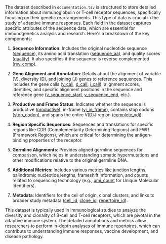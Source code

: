 The dataset described in `documentation.tsv` is structured to store detailed information about immunoglobulin or T-cell receptor sequences, specifically focusing on their genetic rearrangements. This type of data is crucial in the study of adaptive immune responses. Each field in the dataset captures specific attributes of the sequence data, which are essential for immunogenetics analysis and research. Here's a breakdown of the key components:

1. **Sequence Information**: Includes the original nucleotide sequence ([sequence](file:///Users/maxhager/projects_2024/bio_ml_hackathon/documenation.tsv#2%2C65-2%2C65)), its amino acid translation ([sequence_aa](file:///Users/maxhager/projects_2024/bio_ml_hackathon/documenation.tsv#8%2C1-8%2C1)), and quality scores ([quality](file:///Users/maxhager/projects_2024/bio_ml_hackathon/documenation.tsv#6%2C1-6%2C1)). It also specifies if the sequence is reverse complemented ([rev_comp](file:///Users/maxhager/projects_2024/bio_ml_hackathon/documenation.tsv#10%2C1-10%2C1)).

2. **Gene Alignment and Annotation**: Details about the alignment of variable (V), diversity (D), and joining (J) genes to reference sequences. This includes the gene calls ([v_call](file:///Users/maxhager/projects_2024/bio_ml_hackathon/documenation.tsv#20%2C1-20%2C1), [d_call](file:///Users/maxhager/projects_2024/bio_ml_hackathon/documenation.tsv#22%2C1-22%2C1), [j_call](file:///Users/maxhager/projects_2024/bio_ml_hackathon/documenation.tsv#26%2C1-26%2C1)), alignment scores, identities, and specific alignment positions in the sequence and reference gene ([v_sequence_start](file:///Users/maxhager/projects_2024/bio_ml_hackathon/documenation.tsv#109%2C1-109%2C1), [v_sequence_end](file:///Users/maxhager/projects_2024/bio_ml_hackathon/documenation.tsv#111%2C1-111%2C1), etc.).

3. **Productive and Frame Status**: Indicates whether the sequence is productive ([productive](file:///Users/maxhager/projects_2024/bio_ml_hackathon/documenation.tsv#12%2C1-12%2C1)), in-frame ([vj_in_frame](file:///Users/maxhager/projects_2024/bio_ml_hackathon/documenation.tsv#14%2C1-14%2C1)), contains stop codons ([stop_codon](file:///Users/maxhager/projects_2024/bio_ml_hackathon/documenation.tsv#15%2C1-15%2C1)), and spans the entire V(D)J region ([complete_vdj](file:///Users/maxhager/projects_2024/bio_ml_hackathon/documenation.tsv#16%2C1-16%2C1)).

4. **Region Specific Sequences**: Sequences and translations for specific regions like CDR (Complementarity Determining Regions) and FWR (Framework Regions), which are critical for determining the antigen-binding properties of the receptor.

5. **Germline Alignments**: Provides aligned germline sequences for comparison, which helps in understanding somatic hypermutations and other modifications relative to the original germline DNA.

6. **Additional Metrics**: Includes various metrics like junction lengths, palindromic nucleotide lengths, frameshift information, and counts related to sequencing technology (e.g., [umi_count](file:///Users/maxhager/projects_2024/bio_ml_hackathon/documenation.tsv#252%2C1-252%2C1) for Unique Molecular Identifiers).

7. **Metadata**: Identifiers for the cell of origin, clonal clusters, and links to broader study metadata ([cell_id](file:///Users/maxhager/projects_2024/bio_ml_hackathon/documenation.tsv#254%2C1-254%2C1), [clone_id](file:///Users/maxhager/projects_2024/bio_ml_hackathon/documenation.tsv#256%2C1-256%2C1), [repertoire_id](file:///Users/maxhager/projects_2024/bio_ml_hackathon/documenation.tsv#257%2C1-257%2C1)).

This dataset is typically used in immunological studies to analyze the diversity and clonality of B-cell and T-cell receptors, which are pivotal in the adaptive immune system. The detailed annotations and metrics allow researchers to perform in-depth analyses of immune repertoires, which can contribute to understanding immune responses, vaccine development, and disease pathology.